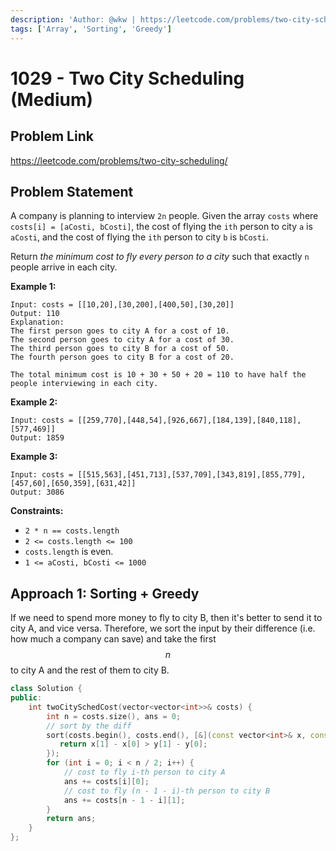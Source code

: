 ```yaml
---
description: 'Author: @wkw | https://leetcode.com/problems/two-city-scheduling/'
tags: ['Array', 'Sorting', 'Greedy']
---
```


# 1029 - Two City Scheduling (Medium)

## Problem Link

https://leetcode.com/problems/two-city-scheduling/

## Problem Statement

A company is planning to interview `2n` people. Given the array `costs` where `costs[i] = [aCosti, bCosti]`, the cost of flying the `ith` person to city `a` is `aCosti`, and the cost of flying the `ith` person to city `b` is `bCosti`.

Return _the minimum cost to fly every person to a city_ such that exactly `n` people arrive in each city.

**Example 1:**

```
Input: costs = [[10,20],[30,200],[400,50],[30,20]]
Output: 110
Explanation:
The first person goes to city A for a cost of 10.
The second person goes to city A for a cost of 30.
The third person goes to city B for a cost of 50.
The fourth person goes to city B for a cost of 20.

The total minimum cost is 10 + 30 + 50 + 20 = 110 to have half the people interviewing in each city.
```

**Example 2:**

```
Input: costs = [[259,770],[448,54],[926,667],[184,139],[840,118],[577,469]]
Output: 1859
```

**Example 3:**

```
Input: costs = [[515,563],[451,713],[537,709],[343,819],[855,779],[457,60],[650,359],[631,42]]
Output: 3086
```

**Constraints:**

- `2 * n == costs.length`
- `2 <= costs.length <= 100`
- `costs.length` is even.
- `1 <= aCosti, bCosti <= 1000`

## Approach 1: Sorting + Greedy

If we need to spend more money to fly to city B, then it's better to send it to city A, and vice versa. Therefore, we sort the input by their difference (i.e. how much a company can save) and take the first $$n$$ to city A and the rest of them to city B.

```cpp
class Solution {
public:
    int twoCitySchedCost(vector<vector<int>>& costs) {
        int n = costs.size(), ans = 0;
        // sort by the diff
        sort(costs.begin(), costs.end(), [&](const vector<int>& x, const vector<int>& y) {
           return x[1] - x[0] > y[1] - y[0];
        });
        for (int i = 0; i < n / 2; i++) {
            // cost to fly i-th person to city A
            ans += costs[i][0];
            // cost to fly (n - 1 - i)-th person to city B
            ans += costs[n - 1 - i][1];
        }
        return ans;
    }
};
```
